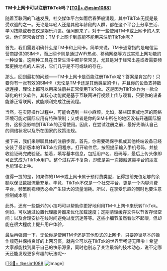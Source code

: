 **TM卡上网卡可以注册TikTok吗？[[TG💪+ @esim1088](https://t.me/s/esim1088)]**

随着互联网的飞速发展，社交媒体平台如雨后春笋般涌现，其中TikTok无疑是最受欢迎的之一。无论是年轻人还是其他年龄段的人群，都在这个平台上分享生活、学习技能或者仅仅是娱乐消遣。但问题来了，对于一些使用TM卡或上网卡的人来说，他们常常会好奇：TM卡上网卡到底能不能用来注册TikTok呢？

首先，我们需要明确什么是TM卡和上网卡。简单来说，TM卡通常指的是电信运营商提供的SIM卡，而上网卡则是通过WiFi热点、移动网络等方式实现上网功能的一种设备。这两种工具在日常生活中都非常常见，尤其是对于经常出差或者需要频繁更换地点的人来说，它们几乎是不可或缺的存在。

那么，回到最初的问题——TM卡上网卡是否能注册TikTok呢？答案是肯定的！只要你有一张有效的SIM卡（无论是TM卡还是其他类型的卡），并且你的设备支持数据连接，理论上都可以用来注册并正常使用TikTok。这是因为TikTok作为一款全球化的社交软件，其核心功能就是基于互联网进行视频上传与观看，只要你的设备能够正常联网，就能顺利完成注册流程。

当然，在实际操作过程中，可能会遇到一些小麻烦。比如，某些国家或地区的网络环境可能对国际应用有特殊限制；又或者是你的SIM卡所在的地区没有开通国际服务，这都会影响到TikTok的正常使用。因此，在尝试注册之前，最好先确认自己的网络状况以及所在国家的政策法规。

接下来，我们来聊聊具体的注册步骤。首先，你需要确保手机或其他终端设备已经安装了最新版本的TikTok应用程序。打开软件后，按照提示输入手机号码，并接收验证码完成验证。接着，填写基本信息，包括用户名、密码等，最后上传头像即可正式成为TikTok用户。整个过程并不复杂，即使是第一次接触这类平台的朋友也能轻松上手。

值得一提的是，如果你的TM卡或上网卡属于预付费类型，记得提前充值足够的余额以保证数据流量充足。毕竟，TikTok不仅是一个社交平台，更是一个内容消费平台，频繁刷视频势必会产生较大的流量消耗。所以，在享受乐趣的同时也要注意控制成本哦！

此外，还有一些额外的小技巧可以帮助你更好地利用TM卡上网卡来玩转TikTok。例如，可以通过设置代理服务器来优化加载速度；定期清理缓存文件以节省存储空间；以及合理安排在线时间避免过度沉迷等等。这些小细节虽然看似不起眼，但却能在很大程度上提升用户体验。

最后再强调一下，无论你是使用TM卡还是其他形式的上网卡，只要遵循基本的操作规范并保持良好的上网习惯，就完全可以在TikTok的世界里畅游无阻啦！希望大家都能找到属于自己的快乐源泉，同时也别忘了关注最新的技术动态，说不定哪天还能发现更多有趣的玩法呢～

[[TG💪+ @esim1088](https://t.me/s/esim1088) ![Image](https://i.postimg.cc/4NQfJmqS/Snipaste-2025-05-13-00-14-12.png)]